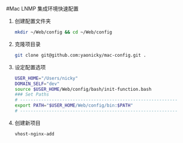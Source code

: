 #Mac LNMP 集成环境快速配置

1. 创建配置文件夹

   ```bash
   mkdir ~/Web/config && cd ~/Web/config
   ```

2. 克隆项目录

   ```bash
   git clone git@github.com:yaonicky/mac-config.git .
   ```

3. 设定配置选项

   ```bash
   USER_HOME="/Users/nicky"
   DOMAIN_SELF="dev"
   source $USER_HOME/Web/config/bash/init-function.bash
   ### Set Paths
   # ------------------------------------------------------------
   export PATH="$USER_HOME/Web/config/bin:$PATH"
   # ------------------------------------------------------------
   ```

4. 创建新项目

   ```bash
   vhost-nginx-add
   ```

   
